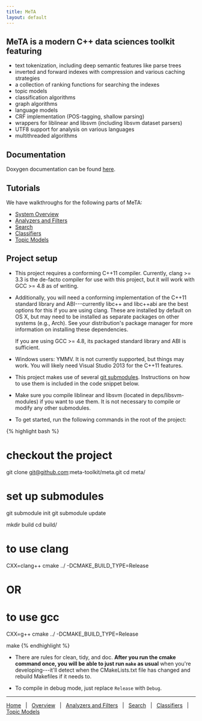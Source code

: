 ```yaml
---
title: MeTA
layout: default
---
```


## MeTA is a modern C++ data sciences toolkit featuring

 - text tokenization, including deep semantic features like parse trees
 - inverted and forward indexes with compression and various caching strategies
 - a collection of ranking functions for searching the indexes
 - topic models
 - classification algorithms
 - graph algorithms
 - language models
 - CRF implementation (POS-tagging, shallow parsing)
 - wrappers for liblinear and libsvm (including libsvm dataset parsers)
 - UTF8 support for analysis on various languages
 - multithreaded algorithms

## Documentation

Doxygen documentation can be found [here]({{site.baseurl}}/doxygen/).

## Tutorials

We have walkthroughs for the following parts of MeTA:

 - [System Overview]({{site.baseurl}}/overview-tutorial.html)
 - [Analyzers and Filters]({{site.baseurl}}/analyzers-filters-tutorial.html)
 - [Search]({{site.baseurl}}/search-tutorial.html)
 - [Classifiers]({{site.baseurl}}/classify-tutorial.html)
 - [Topic Models]({{site.baseurl}}/topic-models-tutorial.html)

## Project setup

 - This project requires a conforming C++11 compiler. Currently, clang >=
   3.3 is the de-facto compiler for use with this project, but it will work
   with GCC >= 4.8 as of writing.

 - Additionally, you will need a conforming implementation of the C++11
   standard library and ABI---currently libc++ and libc++abi are the best
   options for this if you are using clang. These are installed by default
   on OS X, but may need to be installed as separate packages on other
   systems (e.g., Arch). See your distribution's package manager for more
   information on installing these dependencies.

   If you are using GCC >= 4.8, its packaged standard library and ABI is
   sufficient.

 - Windows users: YMMV. It is not currently supported, but things may
   work. You will likely need Visual Studio 2013 for the C++11 features.

 - This project makes use of several [git
   submodules](http://git-scm.com/book/en/Git-Tools-Submodules). Instructions on
   how to use them is included in the code snippet below.

 - Make sure you compile liblinear and libsvm (located in deps/libsvm-modules)
   if you want to use them. It is not necessary to compile or modify any other
    submodules.

 - To get started, run the following commands in the root of the project:

{% highlight bash %}
# checkout the project
git clone git@github.com:meta-toolkit/meta.git
cd meta/

# set up submodules
git submodule init
git submodule update

mkdir build
cd build/

# to use clang
CXX=clang++ cmake ../ -DCMAKE_BUILD_TYPE=Release
# OR
# to use gcc
CXX=g++ cmake ../ -DCMAKE_BUILD_TYPE=Release

make
{% endhighlight %}

 - There are rules for clean, tidy, and doc. **After you run the cmake command
   once, you will be able to just run `make` as usual** when you're
   developing---it'll detect when the CMakeLists.txt file has changed and
   rebuild Makefiles if it needs to.

 - To compile in debug mode, just replace `Release` with `Debug`.

---

[Home]({{site.baseurl}}/)
&nbsp; | &nbsp;
[Overview]({{site.baseurl}}/overview-tutorial.html)
&nbsp; | &nbsp;
[Analyzers and Filters]({{site.baseurl}}/analyzers-filters-tutorial.html)
&nbsp; | &nbsp;
[Search]({{site.baseurl}}/search-tutorial.html)
&nbsp; | &nbsp;
[Classifiers]({{site.baseurl}}/classify-tutorial.html)
&nbsp; | &nbsp;
[Topic Models]({{site.baseurl}}/topic-models-tutorial.html)

